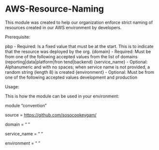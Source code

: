 # AWS-Resource-Naming
This module was created to help our organization enforce strict naming of resources created in our AWS environment by developers.

Prerequisite:

pbp - Required: Is a fixed value that must be at the start. This is to indicate that the resource was deployed by the org. 
{domain} - Required: Must be from one of the following accepted values from the list of domains (reporting|data|platform|fron tend|backend) 
{service_name} - Optional: Alphanumeric and with no spaces; when service name is not provided, a random string (length 8) is created 
{environment} - Optional: Must be from one of the following accepted values development and production

Usage:

This is how the module can be used in your environment:

module “convention”

source = https://github.com/sosocookeygam/

domain = “ ”

service_name = “ ”

environment = “ ”

